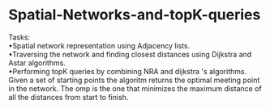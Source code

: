 # Spatial-Networks-and-topK-queries

Tasks:  
•Spatial network representation using Adjacency lists.  
•Traversing the network and finding closest distances using Dijkstra and Astar algorithms.  
•Performing topK queries by combining NRA and dijkstra 's algorithms. Given a set of starting points the algoritm returns the optimal meeting point in the network. 
 The omp is the one that minimizes the maximum distance of all the distances from start to finish.

